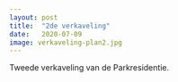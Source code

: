 ```yaml
---
layout: post
title:  "2de verkaveling"
date:   2020-07-09
image: verkaveling-plan2.jpg
---
```


<p class="intro"><span class="dropcap">T</span>weede verkaveling van de Parkresidentie.</p>

